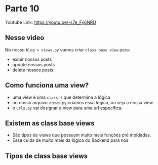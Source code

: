 # Parte 10

Youtube Link: https://youtu.be/-s7e_Fy6NRU

## Nesse video
No nosso ```blog > views.py``` vamos criar ```class base view``` para:
- exibir nossos posts
- update nossos posts
- delete nossos posts

## Como funciona uma view?
- uma view é uma ```class()``` que determina a lógica
- no nosso arquivo ```views.py``` criamos essa lógica, ou seja a nossa view
- o ```urls.py``` vai designar a view para uma url específica.

## Existem as class base views
- São tipos de views que possuem muito mais funções pré moldadas.
- Essa cuida de muito mais da lógica do Backend para nós

## Tipos de class base views






